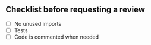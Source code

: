 ## Checklist before requesting a review
- [ ] No unused imports
- [ ] Tests
- [ ] Code is commented when needed